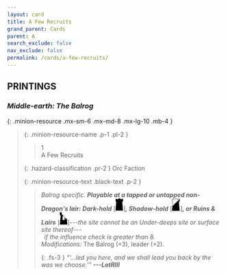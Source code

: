 ```yaml
---
layout: card
title: A Few Recruits
grand_parent: Cards
parent: A
search_exclude: false
nav_exclude: false
permalink: /cards/a-few-recruits/
---
```


## PRINTINGS


### _Middle-earth: The Balrog_

{: .minion-resource .mx-sm-6 .mx-md-8 .mx-lg-10 .mb-4 }
> {: .minion-resource-name .p-1 .pl-2 }
> > <div class="hazard-mp">1</div>
> > <div class="card-name">A Few Recruits</div>
>
> {: .hazard-classification .pr-2 }
> Orc Faction
>
> {: .minion-resource-text .black-text .p-2 }
> > _Balrog specific._ ***Playable at a tapped or untapped non-Dragon's lair: Dark-hold*** \[![](/assets/images/dark-hold.svg)]***, Shadow-hold*** \[![](/assets/images/shadow-hold.svg)]***, or Ruins & Lairs*** \[![](/assets/images/ruinlair.svg)]---_the site cannot be an Under-deeps site or surface site thereof_---<br>&ensp;_if the influence check is greater than 8._ <br>_Modifications:_ The Balrog (+3), leader (+2).   
> > 
> > {: .fs-3 } 
> > _“‘...led you here, and we shall lead you back by the was we choose.’”_ ***---&#65279;LotRIII*** 
> 
